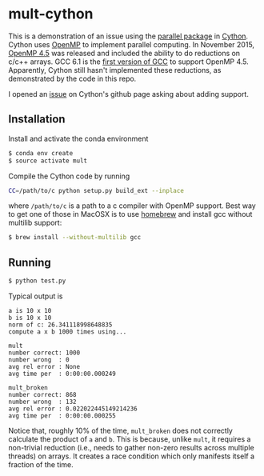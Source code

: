 # mult-cython

This is a demonstration of an issue using the [parallel
package](http://cython.readthedocs.io/en/latest/src/userguide/parallelism.html)
in [Cython](http://cython.readthedocs.io/en/latest/index.html). Cython uses
[OpenMP](http://www.openmp.org/) to implement parallel computing.  In November
2015, [OpenMP
4.5](http://www.openmp.org/uncategorized/openmp-45-specs-released/) was released
and included the ability to do reductions on c/c++
arrays. GCC 6.1 is the [first version of
GCC](http://www.openmp.org/resources/openmp-compilers/) to support OpenMP 4.5.
Apparently, Cython still hasn't implemented these reductions, as demonstrated by
the code in this repo.

I opened an [issue](https://github.com/cython/cython/issues/1504) on Cython's
github page asking about adding support.

## Installation
Install and activate the conda environment
```bash
$ conda env create
$ source activate mult
```
Compile the Cython code by running
```bash
CC=/path/to/c python setup.py build_ext --inplace
```
where `/path/to/c` is a path to a c compiler with OpenMP support. Best way to
get one of those in MacOSX is to use [homebrew](http://brew.sh/) and install gcc
without multilib support:
```bash
$ brew install --without-multilib gcc
```

## Running
```bash
$ python test.py
```
Typical output is
```
a is 10 x 10
b is 10 x 10
norm of c: 26.341118998648835
compute a x b 1000 times using...

mult
number correct: 1000
number wrong  : 0
avg rel error : None
avg time per  : 0:00:00.000249

mult_broken
number correct: 868
number wrong  : 132
avg rel error : 0.022022445149214236
avg time per  : 0:00:00.000255
```
Notice that, roughly 10% of the time, `mult_broken` does not correctly calculate
the product of `a` and `b`. This is because, unlike `mult`, it requires a
non-trivial reduction (i.e., needs to gather non-zero results across multiple
threads) on arrays. It creates a race condition which only manifests itself a
fraction of the time.
